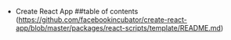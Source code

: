 - Create React App
##table of contents
(https://github.com/facebookincubator/create-react-app/blob/master/packages/react-scripts/template/README.md)

